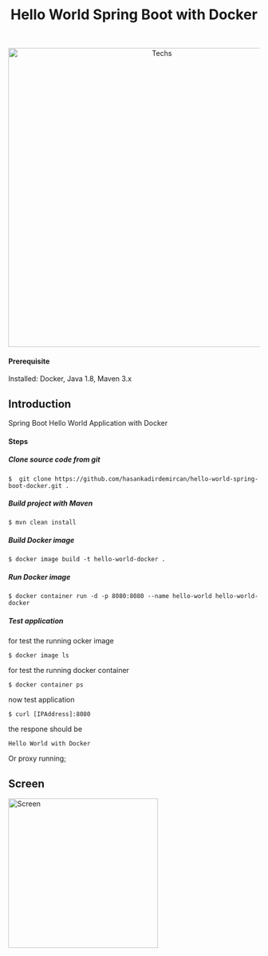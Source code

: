 

<h1 align="center"> Hello World Spring Boot with Docker </h1> <br>
<p align="center">
  <a href="#">
    <img alt="Techs" title="Techs" src="https://user-images.githubusercontent.com/34090058/56054717-393c2f80-5d60-11e9-95be-e92a3ee3b5f5.jpg" width="600">
  </a>
</p>

#### Prerequisite

Installed: Docker, Java 1.8, Maven 3.x


## Introduction

Spring Boot Hello World Application with Docker

#### Steps

##### Clone source code from git
```
$  git clone https://github.com/hasankadirdemircan/hello-world-spring-boot-docker.git .
```
##### Build project with Maven
```
$ mvn clean install
```
##### Build Docker image
```
$ docker image build -t hello-world-docker .
```

##### Run Docker image
```
$ docker container run -d -p 8080:8080 --name hello-world hello-world-docker
```
##### Test application
for test the running ocker image
```
$ docker image ls
```
for test the running docker container
```
$ docker container ps
```
now test application
```
$ curl [IPAddress]:8080
```

the respone should be
```
Hello World with Docker
```
Or proxy running;
## Screen

<p>
  <a href="#">
    <img alt="Screen" title="Screen" src="https://user-images.githubusercontent.com/34090058/56055344-f4b19380-5d61-11e9-99ee-05cce1da1c35.png" width="300">
  </a>
</p>

